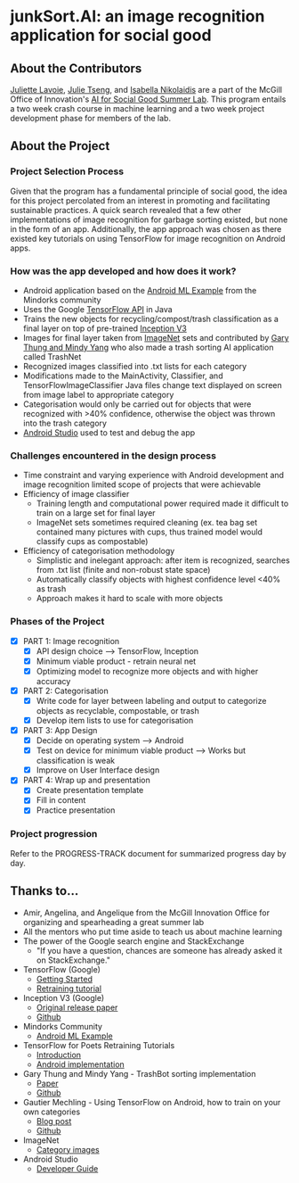 # junkSort.AI: an image recognition application for social good

## About the Contributors

[Juliette Lavoie](https://www.linkedin.com/in/juliette-lavoie-ab8086143/), [Julie Tseng](https://www.linkedin.com/in/julietseng), and [Isabella Nikolaidis](https://www.linkedin.com/in/isabella-nikolaidis-227227141/) are a part of the McGill Office of Innovation's [AI for Social Good Summer Lab](https://www.mcgill-innovation.com/ai-summer-lab). This program entails a two week crash course in machine learning and a two week project development phase for members of the lab. 

## About the Project

### Project Selection Process

Given that the program has a fundamental principle of social good, the idea for this project percolated from an interest in promoting and facilitating sustainable practices. A quick search revealed that a few other implementations of image recognition for garbage sorting existed, but none in the form of an app. Additionally, the app approach was chosen as there existed key tutorials on using TensorFlow for image recognition on Android apps. 

### How was the app developed and how does it work?

- Android application based on the [Android ML Example](https://github.com/MindorksOpenSource/AndroidTensorFlowMachineLearningExample/) from the Mindorks community
- Uses the Google [TensorFlow API](https://tensorflow.org) in Java
- Trains the new objects for recycling/compost/trash classification as a final layer on top of pre-trained [Inception V3](https://arxiv.org/abs/1512.00567)
- Images for final layer taken from [ImageNet](http://www.image-net.org/) sets and contributed by [Gary Thung and Mindy Yang](https://github.com/garythung/trashnet) who also made a trash sorting AI application called TrashNet
- Recognized images classified into .txt lists for each category
- Modifications made to the MainActivity, Classifier, and TensorFlowImageClassifier Java files change text displayed on screen from image label to appropriate category
- Categorisation would only be carried out for objects that were recognized with >40% confidence, otherwise the object was thrown into the trash category
- [Android Studio](https://developer.android.com/studio/index.html) used to test and debug the app

### Challenges encountered in the design process

- Time constraint and varying experience with Android development and image recognition limited scope of projects that were achievable
- Efficiency of image classifier
	- Training length and computational power required made it difficult to train on a large set for final layer
	- ImageNet sets sometimes required cleaning (ex. tea bag set contained many pictures with cups, thus trained model would classify cups as compostable)
- Efficiency of categorisation methodology
	- Simplistic and inelegant approach: after item is recognized, searches from .txt list (finite and non-robust state space)
	- Automatically classify objects with highest confidence level <40% as trash
	- Approach makes it hard to scale with more objects

### Phases of the Project

- [x] PART 1: Image recognition
	- [x] API design choice --> TensorFlow, Inception
	- [x] Minimum viable product - retrain neural net
	- [x] Optimizing model to recognize more objects and with higher accuracy
- [x] PART 2: Categorisation
	- [x] Write code for layer between labeling and output to categorize objects as recyclable, compostable, or trash
	- [x] Develop item lists to use for categorisation
- [x] PART 3: App Design
	- [x] Decide on operating system --> Android
	- [x] Test on device for minimum viable product  --> Works but classification is weak
	- [x] Improve on User Interface design
- [x] PART 4: Wrap up and presentation
	- [x] Create presentation template
	- [x] Fill in content
	- [x] Practice presentation

### Project progression 

Refer to the PROGRESS-TRACK document for summarized progress day by day.

## Thanks to...

- Amir, Angelina, and Angelique from the McGill Innovation Office for organizing and spearheading a great summer lab
- All the mentors who put time aside to teach us about machine learning 
- The power of the Google search engine and StackExchange
	- "If you have a question, chances are someone has already asked it on StackExchange."
- TensorFlow (Google)
	- [Getting Started](https://www.tensorflow.org/get_started/)
	- [Retraining tutorial](https://www.tensorflow.org/tutorials/image_retraining)
- Inception V3 (Google)
	- [Original release paper](https://arxiv.org/abs/1512.00567)
	- [Github](https://github.com/tensorflow/models/tree/master/inception)
- Mindorks Community
	- [Android ML Example](https://github.com/MindorksOpenSource/AndroidTensorFlowMachineLearningExample/)
- TensorFlow for Poets Retraining Tutorials
	- [Introduction](https://codelabs.developers.google.com/codelabs/tensorflow-for-poets/#0)
	- [Android implementation](https://codelabs.developers.google.com/codelabs/tensorflow-for-poets-2/#0)
- Gary Thung and Mindy Yang - TrashBot sorting implementation
	- [Paper](http://cs229.stanford.edu/proj2016/report/ThungYang-ClassificationOfTrashForRecyclabilityStatus-report.pdf)
	- [Github](https://github.com/garythung/trashnet)
- Gautier Mechling - Using TensorFlow on Android, how to train on your own categories
	- [Blog post](http://nilhcem.com/android/custom-tensorflow-classifier)
	- [Github](https://github.com/Nilhcem/tensorflow-classifier-android)
- ImageNet
	- [Category images](http://image-net.org/download)
- Android Studio
	- [Developer Guide](https://developer.android.com/studio/index.html)
